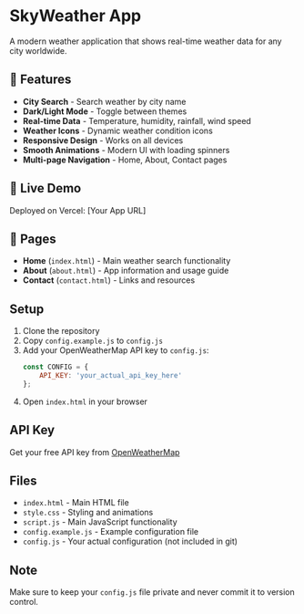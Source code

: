 # SkyWeather App

A modern weather application that shows real-time weather data for any city worldwide.

## 🌟 Features
- **City Search** - Search weather by city name
- **Dark/Light Mode** - Toggle between themes
- **Real-time Data** - Temperature, humidity, rainfall, wind speed
- **Weather Icons** - Dynamic weather condition icons
- **Responsive Design** - Works on all devices
- **Smooth Animations** - Modern UI with loading spinners
- **Multi-page Navigation** - Home, About, Contact pages

## 🚀 Live Demo
Deployed on Vercel: [Your App URL]

## 📱 Pages
- **Home** (`index.html`) - Main weather search functionality
- **About** (`about.html`) - App information and usage guide  
- **Contact** (`contact.html`) - Links and resources

## Setup

1. Clone the repository
2. Copy `config.example.js` to `config.js`
3. Add your OpenWeatherMap API key to `config.js`:
   ```javascript
   const CONFIG = {
       API_KEY: 'your_actual_api_key_here'
   };
   ```
4. Open `index.html` in your browser

## API Key

Get your free API key from [OpenWeatherMap](https://openweathermap.org/api)

## Files
- `index.html` - Main HTML file
- `style.css` - Styling and animations
- `script.js` - Main JavaScript functionality
- `config.example.js` - Example configuration file
- `config.js` - Your actual configuration (not included in git)

## Note
Make sure to keep your `config.js` file private and never commit it to version control.

